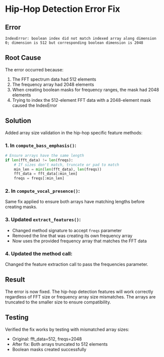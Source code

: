 # Hip-Hop Detection Error Fix

## Error
```
IndexError: boolean index did not match indexed array along dimension 0; dimension is 512 but corresponding boolean dimension is 2048
```

## Root Cause
The error occurred because:
1. The FFT spectrum data had 512 elements
2. The frequency array had 2048 elements  
3. When creating boolean masks for frequency ranges, the mask had 2048 elements
4. Trying to index the 512-element FFT data with a 2048-element mask caused the IndexError

## Solution
Added array size validation in the hip-hop specific feature methods:

### 1. In `compute_bass_emphasis()`:
```python
# Ensure arrays have the same length
if len(fft_data) != len(freqs):
    # If sizes don't match, truncate or pad to match
    min_len = min(len(fft_data), len(freqs))
    fft_data = fft_data[:min_len]
    freqs = freqs[:min_len]
```

### 2. In `compute_vocal_presence()`:
Same fix applied to ensure both arrays have matching lengths before creating masks.

### 3. Updated `extract_features()`:
- Changed method signature to accept `freqs` parameter
- Removed the line that was creating its own frequency array
- Now uses the provided frequency array that matches the FFT data

### 4. Updated the method call:
Changed the feature extraction call to pass the frequencies parameter.

## Result
The error is now fixed. The hip-hop detection features will work correctly regardless of FFT size or frequency array size mismatches. The arrays are truncated to the smaller size to ensure compatibility.

## Testing
Verified the fix works by testing with mismatched array sizes:
- Original: fft_data=512, freqs=2048
- After fix: Both arrays truncated to 512 elements
- Boolean masks created successfully